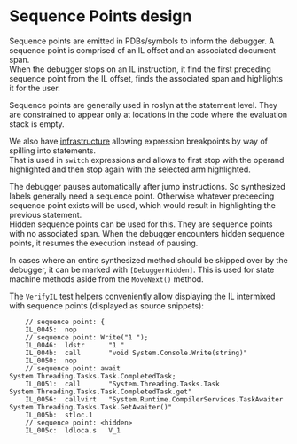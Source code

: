 Sequence Points design
======================

Sequence points are emitted in PDBs/symbols to inform the debugger. A sequence point is comprised of an IL offset and an associated document span.  
When the debugger stops on an IL instruction, it find the first preceding sequence point from the IL offset, finds the associated span and highlights it for the user.  

Sequence points are generally used in roslyn at the statement level. They are constrained to appear only at locations in the code where the evaluation stack is empty.  

We also have [infrastructure](https://github.com/dotnet/roslyn/blob/main/docs/compilers/CSharp/Expression%20Breakpoints.md) allowing expression breakpoints by way of spilling into statements.  
That is used in `switch` expressions and allows to first stop with the operand highlighted and then stop again with the selected arm highlighted.

The debugger pauses automatically after jump instructions. So synthesized labels generally need a sequence point. Otherwise whatever preceeding sequence point exists will be used, which would result in highlighting the previous statement.  
Hidden sequence points can be used for this. They are sequence points with no associated span. When the debugger encounters hidden sequence points, it resumes the execution instead of pausing.

In cases where an entire synthesized method should be skipped over by the debugger, it can be marked with `[DebuggerHidden]`. This is used for state machine methods aside from the `MoveNext()` method.  

The `VerifyIL` test helpers conveniently allow displaying the IL intermixed with sequence points (displayed as source snippets):
```il
    // sequence point: {
    IL_0045:  nop
    // sequence point: Write("1 ");
    IL_0046:  ldstr      "1 "
    IL_004b:  call       "void System.Console.Write(string)"
    IL_0050:  nop
    // sequence point: await System.Threading.Tasks.Task.CompletedTask;
    IL_0051:  call       "System.Threading.Tasks.Task System.Threading.Tasks.Task.CompletedTask.get"
    IL_0056:  callvirt   "System.Runtime.CompilerServices.TaskAwaiter System.Threading.Tasks.Task.GetAwaiter()"
    IL_005b:  stloc.1
    // sequence point: <hidden>
    IL_005c:  ldloca.s   V_1
```
